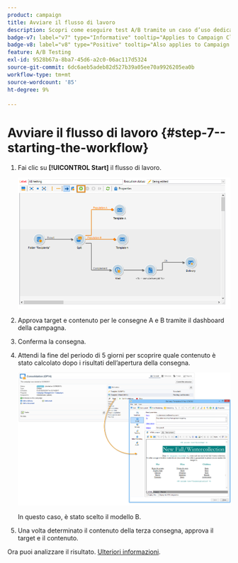 ```yaml
---
product: campaign
title: Avviare il flusso di lavoro
description: Scopri come eseguire test A/B tramite un caso d’uso dedicato
badge-v7: label="v7" type="Informative" tooltip="Applies to Campaign Classic v7"
badge-v8: label="v8" type="Positive" tooltip="Also applies to Campaign v8"
feature: A/B Testing
exl-id: 9528b67a-8ba7-45d6-a2c0-06ac117d5324
source-git-commit: 6dc6aeb5adeb82d527b39a05ee70a9926205ea0b
workflow-type: tm+mt
source-wordcount: '85'
ht-degree: 9%

---
```


# Avviare il flusso di lavoro {#step-7--starting-the-workflow}



1. Fai clic su **[!UICONTROL Start]** il flusso di lavoro.

   ![](assets/use_case_abtesting_startwkfl_001.png)

1. Approva target e contenuto per le consegne A e B tramite il dashboard della campagna.
1. Conferma la consegna.
1. Attendi la fine del periodo di 5 giorni per scoprire quale contenuto è stato calcolato dopo i risultati dell’apertura della consegna.

   ![](assets/use_case_abtesting_startwkfl_002.png)

   In questo caso, è stato scelto il modello B.

1. Una volta determinato il contenuto della terza consegna, approva il target e il contenuto.

Ora puoi analizzare il risultato. [Ulteriori informazioni](a-b-testing-uc-analyzing.md).
